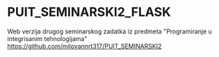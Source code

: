 # PUIT_SEMINARSKI2_FLASK

Web verzija drugog seminarskog zadatka iz predmeta "Programiranje u integrisanim tehnologijama"
https://github.com/milovannrt317/PUIT_SEMINARSKI2
